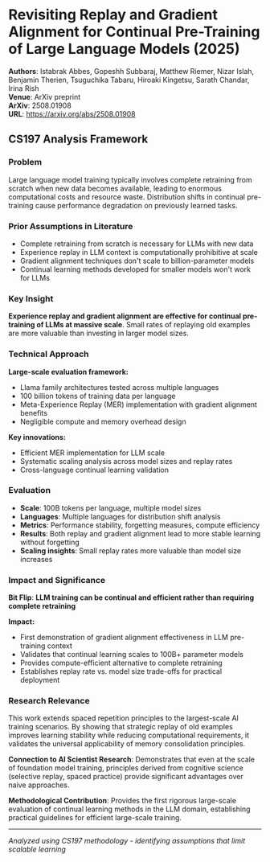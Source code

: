 # Revisiting Replay and Gradient Alignment for Continual Pre-Training of Large Language Models (2025)

**Authors**: Istabrak Abbes, Gopeshh Subbaraj, Matthew Riemer, Nizar Islah, Benjamin Therien, Tsuguchika Tabaru, Hiroaki Kingetsu, Sarath Chandar, Irina Rish  
**Venue**: ArXiv preprint  
**ArXiv**: 2508.01908  
**URL**: https://arxiv.org/abs/2508.01908

## CS197 Analysis Framework

### Problem
Large language model training typically involves complete retraining from scratch when new data becomes available, leading to enormous computational costs and resource waste. Distribution shifts in continual pre-training cause performance degradation on previously learned tasks.

### Prior Assumptions in Literature
- Complete retraining from scratch is necessary for LLMs with new data
- Experience replay in LLM context is computationally prohibitive at scale
- Gradient alignment techniques don't scale to billion-parameter models
- Continual learning methods developed for smaller models won't work for LLMs

### Key Insight
**Experience replay and gradient alignment are effective for continual pre-training of LLMs at massive scale**. Small rates of replaying old examples are more valuable than investing in larger model sizes.

### Technical Approach
**Large-scale evaluation framework:**
- Llama family architectures tested across multiple languages
- 100 billion tokens of training data per language
- Meta-Experience Replay (MER) implementation with gradient alignment benefits
- Negligible compute and memory overhead design

**Key innovations:**
- Efficient MER implementation for LLM scale
- Systematic scaling analysis across model sizes and replay rates
- Cross-language continual learning validation

### Evaluation
- **Scale**: 100B tokens per language, multiple model sizes
- **Languages**: Multiple languages for distribution shift analysis  
- **Metrics**: Performance stability, forgetting measures, compute efficiency
- **Results**: Both replay and gradient alignment lead to more stable learning without forgetting
- **Scaling insights**: Small replay rates more valuable than model size increases

### Impact and Significance
**Bit Flip**: **LLM training can be continual and efficient rather than requiring complete retraining**

**Impact:**
- First demonstration of gradient alignment effectiveness in LLM pre-training context
- Validates that continual learning scales to 100B+ parameter models
- Provides compute-efficient alternative to complete retraining
- Establishes replay rate vs. model size trade-offs for practical deployment

### Research Relevance
This work extends spaced repetition principles to the largest-scale AI training scenarios. By showing that strategic replay of old examples improves learning stability while reducing computational requirements, it validates the universal applicability of memory consolidation principles.

**Connection to AI Scientist Research**: Demonstrates that even at the scale of foundation model training, principles derived from cognitive science (selective replay, spaced practice) provide significant advantages over naive approaches.

**Methodological Contribution**: Provides the first rigorous large-scale evaluation of continual learning methods in the LLM domain, establishing practical guidelines for efficient large-scale training.

---
*Analyzed using CS197 methodology - identifying assumptions that limit scalable learning*